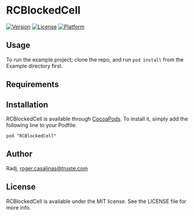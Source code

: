 # RCBlockedCell

[![Version](https://img.shields.io/cocoapods/v/RCBlockedCell.svg?style=flat)](http://cocoadocs.org/docsets/RCBlockedCell)
[![License](https://img.shields.io/cocoapods/l/RCBlockedCell.svg?style=flat)](http://cocoadocs.org/docsets/RCBlockedCell)
[![Platform](https://img.shields.io/cocoapods/p/RCBlockedCell.svg?style=flat)](http://cocoadocs.org/docsets/RCBlockedCell)

## Usage

To run the example project; clone the repo, and run `pod install` from the Example directory first.

## Requirements

## Installation

RCBlockedCell is available through [CocoaPods](http://cocoapods.org). To install
it, simply add the following line to your Podfile:

    pod "RCBlockedCell"

## Author

Radj, roger.casalinas@truste.com

## License

RCBlockedCell is available under the MIT license. See the LICENSE file for more info.

